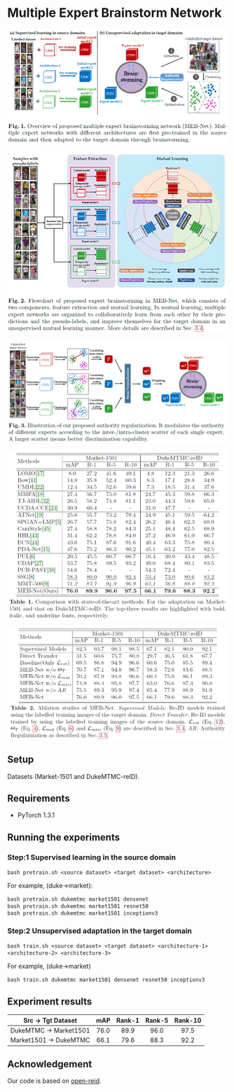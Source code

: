 # Multiple Expert Brainstorm Network

![avatar](figs/fig1.png)

![avatar](figs/fig2.png)

![avatar](figs/fig3.png)

![avatar](figs/tab1.png)

![avatar](figs/tab2.png)

## Setup

Datasets (Market-1501 and DukeMTMC-reID).

## Requirements

- PyTorch 1.3.1

## Running the experiments

### Step:1 Supervised learning in the source domain

```
bash pretrain.sh <source dataset> <target dataset> <architecture>
```
For example, (duke->market):
```
bash pretrain.sh dukemtmc market1501 densenet
bash pretrain.sh dukemtmc market1501 resnet50
bash pretrain.sh dukemtmc market1501 inceptionv3
```

### Step:2 Unsupervised adaptation in the target domain

```
bash train.sh <source dataset> <target dataset> <architecture-1> <architecture-2> <architecture-3>
```
For example, (duke->market)
```
bash train.sh dukemtmc market1501 densenet resnet50 inceptionv3
```
## Experiment results

| Src -> Tgt Dataset     | mAP | Rank-1 | Rank-5 | Rank-10 | 
| :-------------------:  | :-------: | :-------------: |  :--------------:| :-------------: |
| DukeMTMC -> Market1501 | 76.0    | 89.9              | 96.0              | 97.5            | 
| Market1501 -> DukeMTMC | 66.1    | 79.6              | 88.3              | 92.2            | 

## Acknowledgement

Our code is based on [open-reid](https://github.com/Cysu/open-reid).